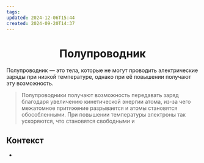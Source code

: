 ```yaml
---
tags: 
updated: 2024-12-06T15:44
created: 2024-09-20T14:37
---
```

<center> <h1> <b> Полупроводник </b> </h1> </center>
Полупроводник — это тела, которые не могут проводить электрические заряды при низкой температуре, однако при её повышении получают эту возможность.
 
> Полупроводники получают возможность передавать заряд благодаря увеличению кинетической энергии атома, из-за чего межатомное притяжение разрывается и атомы становятся обособленными. При повышении температуры электроны так ускоряются, что становятся свободными и 


## Контекст
- 


